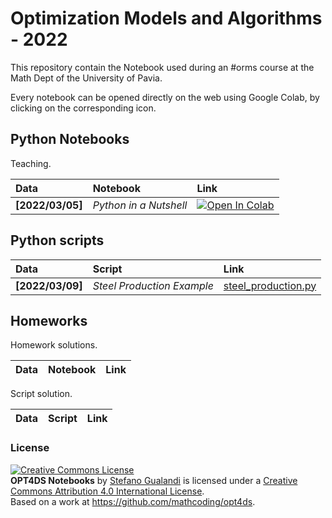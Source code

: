 # Optimization Models and Algorithms - 2022

This repository contain the Notebook used during an #orms course at the Math Dept of the University of Pavia.

Every notebook can be opened directly on the web using Google Colab, by clicking on the corresponding icon.

## Python Notebooks

Teaching.

| Data | Notebook | Link |
|:-|:-|:-|
|**[2022/03/05]**|*Python in a Nutshell*|[![Open In Colab](https://colab.research.google.com/assets/colab-badge.svg)](https://colab.research.google.com/github/mathcoding/opt4ds/blob/master/notebooks/Python_in_a_Nutshell.ipynb)|


## Python scripts
| Data | Script | Link |
|:-|:-| :-|
|**[2022/03/09]**|*Steel Production Example*|[steel_production.py](https://github.com/mathcoding/opt4ds/blob/master/scripts/steel_production.py)|


## Homeworks
Homework solutions.

| Data | Notebook | Link |
|:-|:-|:-|


Script solution.

| Data | Script | Link |
|:-|:-| :-|



### License
<a rel="license" href="http://creativecommons.org/licenses/by/4.0/"><img alt="Creative Commons License" style="border-width:0" src="https://i.creativecommons.org/l/by/4.0/88x31.png" /></a><br /><span xmlns:dct="http://purl.org/dc/terms/" property="dct:title"><b>OPT4DS Notebooks</b></span> by <a xmlns:cc="http://creativecommons.org/ns#" href="http://mate.unipv.it/gualandi" property="cc:attributionName" rel="cc:attributionURL">Stefano Gualandi</a> is licensed under a <a rel="license" href="http://creativecommons.org/licenses/by/4.0/">Creative Commons Attribution 4.0 International License</a>.<br />Based on a work at <a xmlns:dct="http://purl.org/dc/terms/" href="https://github.com/mathcoding/opt4ds" rel="dct:source">https://github.com/mathcoding/opt4ds</a>.
